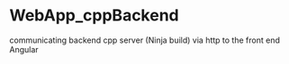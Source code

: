 # WebApp_cppBackend
communicating backend cpp server (Ninja build) via http to the front end Angular
